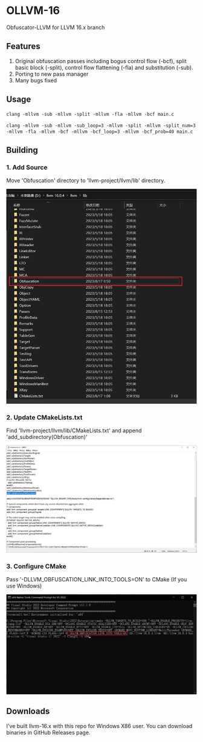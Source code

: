 # OLLVM-16

Obfuscator-LLVM for LLVM 16.x branch

## Features

1. Original obfuscation passes including bogus control flow (-bcf), split basic block (-split), control flow flattening (-fla) and substitution (-sub).
1. Porting to new pass manager
1. Many bugs fixed

## Usage

``` dos
clang -mllvm -sub -mllvm -split -mllvm -fla -mllvm -bcf main.c
```

``` dos
clang -mllvm -sub -mllvm -sub_loop=3 -mllvm -split -mllvm -split_num=3 -mllvm -fla -mllvm -bcf -mllvm -bcf_loop=3 -mllvm -bcf_prob=40 main.c
```

## Building

### 1. Add Source

Move 'Obfuscation' directory to 'llvm-project/llvm/lib' directory.

![](./images/1.png)

### 2. Update CMakeLists.txt

Find 'llvm-project/llvm/lib/CMakeLists.txt' and append 'add_subdirectory(Obfuscation)'

![](./images/2.png)

### 3. Configure CMake

Pass '-DLLVM_OBFUSCATION_LINK_INTO_TOOLS=ON' to CMake (If you use Windows)

![](./images/3.png)

## Downloads

I've built llvm-16.x with this repo for Windows X86 user. You can download binaries in GitHub Releases page.
